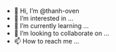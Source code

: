 - 👋 Hi, I’m @thanh-oven
- 👀 I’m interested in ...
- 🌱 I’m currently learning ...
- 💞️ I’m looking to collaborate on ...
- 📫 How to reach me ...

<!---
thanh-oven/thanh-oven is a ✨ special ✨ repository because its `README.md` (this file) appears on your GitHub profile.
You can click the Preview link to take a look at your changes.
--->
